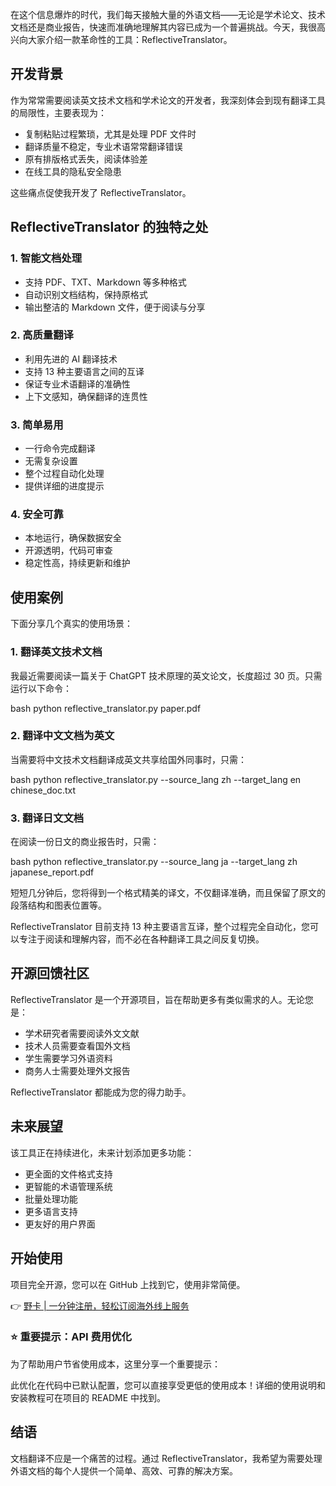 在这个信息爆炸的时代，我们每天接触大量的外语文档——无论是学术论文、技术文档还是商业报告，快速而准确地理解其内容已成为一个普遍挑战。今天，我很高兴向大家介绍一款革命性的工具：ReflectiveTranslator。

## 开发背景

作为常常需要阅读英文技术文档和学术论文的开发者，我深刻体会到现有翻译工具的局限性，主要表现为：

- 复制粘贴过程繁琐，尤其是处理 PDF 文件时
- 翻译质量不稳定，专业术语常常翻译错误
- 原有排版格式丢失，阅读体验差
- 在线工具的隐私安全隐患

这些痛点促使我开发了 ReflectiveTranslator。

## ReflectiveTranslator 的独特之处

### 1. 智能文档处理

- 支持 PDF、TXT、Markdown 等多种格式
- 自动识别文档结构，保持原格式
- 输出整洁的 Markdown 文件，便于阅读与分享

### 2. 高质量翻译

- 利用先进的 AI 翻译技术
- 支持 13 种主要语言之间的互译
- 保证专业术语翻译的准确性
- 上下文感知，确保翻译的连贯性

### 3. 简单易用

- 一行命令完成翻译
- 无需复杂设置
- 整个过程自动化处理
- 提供详细的进度提示

### 4. 安全可靠

- 本地运行，确保数据安全
- 开源透明，代码可审查
- 稳定性高，持续更新和维护

## 使用案例

下面分享几个真实的使用场景：

### 1. 翻译英文技术文档

我最近需要阅读一篇关于 ChatGPT 技术原理的英文论文，长度超过 30 页。只需运行以下命令：

bash
python reflective_translator.py paper.pdf


### 2. 翻译中文文档为英文

当需要将中文技术文档翻译成英文共享给国外同事时，只需：

bash
python reflective_translator.py --source_lang zh --target_lang en chinese_doc.txt


### 3. 翻译日文文档

在阅读一份日文的商业报告时，只需：

bash
python reflective_translator.py --source_lang ja --target_lang zh japanese_report.pdf


短短几分钟后，您将得到一个格式精美的译文，不仅翻译准确，而且保留了原文的段落结构和图表位置等。

ReflectiveTranslator 目前支持 13 种主要语言互译，整个过程完全自动化，您可以专注于阅读和理解内容，而不必在各种翻译工具之间反复切换。

## 开源回馈社区

ReflectiveTranslator 是一个开源项目，旨在帮助更多有类似需求的人。无论您是：

- 学术研究者需要阅读外文文献
- 技术人员需要查看国外文档
- 学生需要学习外语资料
- 商务人士需要处理外文报告

ReflectiveTranslator 都能成为您的得力助手。

## 未来展望

该工具正在持续进化，未来计划添加更多功能：

- 更全面的文件格式支持
- 更智能的术语管理系统
- 批量处理功能
- 更多语言支持
- 更友好的用户界面

## 开始使用

项目完全开源，您可以在 GitHub 上找到它，使用非常简便。

👉 [野卡 | 一分钟注册，轻松订阅海外线上服务](https://bit.ly/bewildcard)

### ⭐ 重要提示：API 费用优化

为了帮助用户节省使用成本，这里分享一个重要提示：

此优化在代码中已默认配置，您可以直接享受更低的使用成本！详细的使用说明和安装教程可在项目的 README 中找到。

## 结语

文档翻译不应是一个痛苦的过程。通过 ReflectiveTranslator，我希望为需要处理外语文档的每个人提供一个简单、高效、可靠的解决方案。